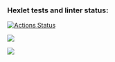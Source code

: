 ### Hexlet tests and linter status:
[![Actions Status](https://github.com/HellWorld89/frontend-project-44/actions/workflows/hexlet-check.yml/badge.svg)](https://github.com/HellWorld89/frontend-project-44/actions)

<a href="https://codeclimate.com/github/HellWorld89/frontend-project-44/maintainability"><img src="https://api.codeclimate.com/v1/badges/19e8b77564613c524891/maintainability" /></a>

<a href="https://asciinema.org/a/gLFxMrJnZHOUmJ63BEPgeQ77K" target="_blank"><img src="https://asciinema.org/a/gLFxMrJnZHOUmJ63BEPgeQ77K.svg" /></a>